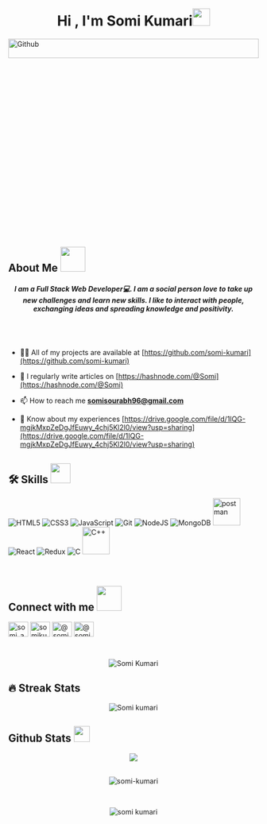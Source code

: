 
 <h1 align="center">Hi , I'm  Somi Kumari<img src="https://media.giphy.com/media/hvRJCLFzcasrR4ia7z/giphy.gif" width="35"></h1>
 
 <img width="100%" height="10%" object-fit="cover" align="center" alt="Github" src="https://i.pinimg.com/originals/fd/a7/c0/fda7c018db9a09ff0ed234957e9b25b9.gif" />
<br/> 

## About Me <img src = "https://r7q6w9z6.rocketcdn.me/career/wp-content/uploads/2021/07/giphy-1-12.gif" width = 50px> 
<h5 align="center">I am a Full Stack Web Developer💻. I am a social person love to take up new challenges and learn new skills. I like to interact with people, exchanging ideas and spreading knowledge and positivity.</h4>
<br/>
<!-- <img width="40%" align="right" alt="Github" src="https://i.pinimg.com/originals/fd/a7/c0/fda7c018db9a09ff0ed234957e9b25b9.gif" />
<br/> -->
<br>

- 👨‍💻 All of my projects are available at [https://github.com/somi-kumari](https://github.com/somi-kumari)

- 📝 I regularly write articles on [https://hashnode.com/@Somi](https://hashnode.com/@Somi)

- 📫 How to reach me **somisourabh96@gmail.com**

- 📄 Know about my experiences [https://drive.google.com/file/d/1IQG-mgjkMxpZeDgJfEuwy_4chj5Kl2l0/view?usp=sharing](https://drive.google.com/file/d/1IQG-mgjkMxpZeDgJfEuwy_4chj5Kl2l0/view?usp=sharing)
 


## 🛠️ Skills <img src = "https://media2.giphy.com/media/QssGEmpkyEOhBCb7e1/giphy.gif?cid=ecf05e47a0n3gi1bfqntqmob8g9aid1oyj2wr3ds3mg700bl&rid=giphy.gif" width = 40px>
<span><p align="left">
<img src="https://img.icons8.com/color/60/000000/html-5--v1.png" alt="HTML5"/>
 <img src="https://img.icons8.com/color/60/000000/css3.png" alt="CSS3"/>
<img src="https://img.icons8.com/color/60/000000/javascript--v1.png" alt="JavaScript"/>
	 <img src="https://img.icons8.com/color/60/000000/git.png" alt="Git"/>
  <img src="https://img.icons8.com/color/60/000000/nodejs.png" alt="NodeJS"/>
  <img src="https://img.icons8.com/color/60/000000/mongodb.png" alt="MongoDB"/>
<img src="https://www.vectorlogo.zone/logos/getpostman/getpostman-icon.svg" alt="postman" width="55" height="55"/>
  <img src="https://img.icons8.com/color/60/000000/react-native.png" alt="React"/>
  <img src="https://img.icons8.com/color/60/000000/redux.png" alt="Redux"/>
  <img src="https://img.icons8.com/color/60/000000/c-programming.png" alt="C"/>
	<img src="https://img.icons8.com/color/2x/c-plus-plus-logo.png" alt="C++" height="55" width="55"/>
	
</p></span>
<br/>


 ## Connect with me <img src="https://media.giphy.com/media/iY8CRBdQXODJSCERIr/giphy.gif" width="50px"> 
<p align="left">
<a href="https://twitter.com/somi_a0317" target="blank"><img align="center" src="https://raw.githubusercontent.com/rahuldkjain/github-profile-readme-generator/master/src/images/icons/Social/twitter.svg" alt="somi_a0317" height="30" width="40" /></a>
<a href="https://linkedin.com/in/somikumari2010" target="blank"><img align="center" src="https://raw.githubusercontent.com/rahuldkjain/github-profile-readme-generator/master/src/images/icons/Social/linked-in-alt.svg" alt="somikumari2010" height="30" width="40" /></a>
<a href="https://hashnode.com/@somi" target="blank"><img align="center" src="https://img.icons8.com/color/2x/hashnode.png/master/src/images/icons/Social/hashnode.svg" alt="@somi" height="30" width="40" /></a>
<a href="mailto:somisourabh96@gmail.com" target="blank"><img align="center" src="https://img.icons8.com/fluency/2x/gmail-new.png" alt="@somi" height="30" width="40" /></a>
</p>
<br/>

<p align="center"> 
	<img src="https://komarev.com/ghpvc/?username=somi-kumari&label=Profile%20views&color=0e75b6&style=plastic" alt="Somi Kumari" /> 
</p>

## 🔥 Streak Stats
<p align="center"><img src="https://github-readme-streak-stats.herokuapp.com/?user=somi-kumari&theme=algolia" alt="Somi kumari" /></p> 
 

## Github Stats  <img src='https://media1.giphy.com/media/du3J3cXyzhj75IOgvA/giphy.gif?cid=ecf05e47x2g034i9pzwtzzsd3xgg2w9nr94t4tflbbgo3008&rid=giphy.gif' width='32px'> 
<div align="center"><img src="https://github-readme-stats.vercel.app/api?username=somi-kumari&show_icons=true&count_private=true&hide_border=true" align="center" /></div> 
<br/>
<p align="center"><img align="center" src="https://github-readme-streak-stats.herokuapp.com/?user=somi-kumari" alt=" somi-kumari" /></p>
<br/>
 <p align="center" ><img align="center" src="https://github-readme-stats.vercel.app/api/top-langs?username=somi-kumari&show_icons=true&locale=en&layout=compact" alt="somi kumari" /></p>
 <br/>




